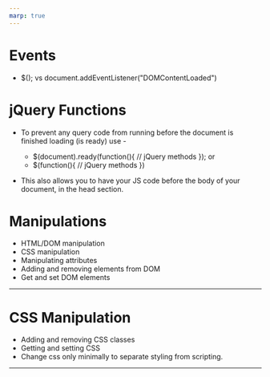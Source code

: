 ```yaml
---
marp: true
---
```


#   Events

+ $(); vs document.addEventListener("DOMContentLoaded")

#   jQuery Functions

+ To prevent any query code from running before the document is finished loading (is ready) use -

   + $(document).ready(function(){
       // jQuery methods
   }); or
   + $(function(){
       // jQuery methods
   })

+  This also allows you to have your JS code before the body of your
  document, in the head section.

#     Manipulations

+  HTML/DOM manipulation
+ CSS manipulation
+ Manipulating attributes
+ Adding and removing elements from DOM
+ Get and set DOM elements

---

#     CSS Manipulation

+ Adding and removing CSS classes
+ Getting and setting CSS
+ Change css only minimally to separate styling from scripting.

----